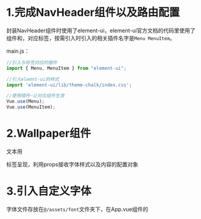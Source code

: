 # 1.完成NavHeader组件以及路由配置

封装NavHeader组件时使用了element-ui，element-ui官方文档的代码里使用了组件<el-menu>和<el-menu-item>，对应标签，按需引入时引入的相关插件名字是`Menu MenuItem`。

main.js：

~~~js
//引入与标签对应的插件
import { Menu, MenuItem } from "element-ui";

//引入elemnt-ui的样式
import 'element-ui/lib/theme-chalk/index.css';

//使用插件—让对应组件生效
Vue.use(Menu);
Vue.use(MenuItem);
~~~

# 2.Wallpaper组件

文本用<p>标签呈现，利用props接收字体样式以及内容的配置对象

# 3.引入自定义字体

字体文件存放在`@/assets/font`文件夹下，在App.vue组件的<style>中用`@font-face`自定义字体：

~~~css
@font-face {
  /*
  	font-family:指定自定义字体的字体名
    src:url指定自定义字体文件的路径;format与字体文件后缀对应（ttf对应truetype）
  */
  font-family: "庞门正道粗书体";
  font-weight: 400;
  src: 
    url(~@/assets/font/庞门正道粗书体.ttf) format("truetype");
}
~~~

免费字体文件下载网站：[免费字体 - 字体大全 - 字体安装包免费下载 - 图星人 (txrpic.com)](https://www.txrpic.com/ziti/?utm_source=360&utm_term=527)

# 4.Scale组件

模板内容：`<div class="container"><slot></slot></div>`，相当于一个组件外框，插槽<slot>替换为其它组件

# 5.Screen组件

类似于Scale组件的作用，做一个组件外框

# 6.Home页面基本结构

~~~html
<scale
  v-for="example in examples"
  :key="example.type"
  :data="example.scale"
>
  <screen :type="examples.type">
    <wallpaper :data="example.data" />
  </screen>
</scale>
~~~

# 7.Scale组件处理props接收的数据

props接受的数据width、height、x、y都是用数组表示的范围，我们在Scale组件中定义计算属性current，希望结合props接收的另外两个属性（progress、domain）得到一个对象，属性width、height、x、y值为具体值。

虽然暂时不明白计算的准确意义，但是current计算属性的实现还是有所收获的——**将一个对象加工处理成另一个（同属性名、不同值）对象**。

~~~js
current: function () {
  /*
  	this.data.range是一个对象，Object.keys获取其属性名的数组
  	利用数组的reduce方法重新构造一个对象：
  		一般reduce方法用来求和，我们把reduce的初始值也就是第二个参数设为{}，遍历方法
  		也就是第一个参数的函数体，每次为空对象添加一个属性
  */
  return Object.keys(this.data.range).reduce((obj, key) => {
    const [r0, r1] = this.data.range[key];//数组的解构赋值（对应位置进行赋值），得到
    /*
    	对属性key进行加工，得到key的值
    */
    obj[key] = ...;
    return obj;
  }, {});
},
~~~

# 8.Wallpaper可缩放实现

首先进行代码更新部分的解析：

## 新增方法：

### `@/utils/math.js-function map`：

~~~js
export function map(v, d0, d1, r0, r1) {
  const t = (v - d0) / (d1 - d0);
  return r0 * (1 - t) + r1 * t;
}
~~~

记返回值为`x`，由`r0 * (1 - t) + r1 * t = x`可得：

`(v - d0)/(d1 - d0) = (x - r0)/(r1 - r0)`

即d0和d1是一个范围，r0和r1是另一个范围，v属于[d0, d1]，**返回值x在[r0, r1]范围内的位置与v在[d0, d1]的位置相同**。

### `@/utils/math.js-function constrain`：（约束函数）

~~~js
export function constrain(value, min, max) {
  return Math.min(max, Math.max(min, value));
}
~~~

**返回三个数中大小中间的那一个数**（三个数，其中任意两个取大，再和另一个数取小，得到中间数）

## 新增混入：

### `@/mixins/useWindowScroll.js`：

~~~js
import { constrain } from "../utils/math";

export const useWindowScroll = (
  minY = 0,
  maxY = 200,
  minX = 0,
  maxX = 200
) => ({
  data: () => ({
    scrollY: 0,
    scrollX: 0,
  }),
  mounted: function() {
    window.addEventListener("mousewheel", ({ deltaY, deltaX }) => {
      this.scrollY = constrain(this.scrollY + deltaY, minY, maxY);
      this.scrollX = constrain(this.scrollX + deltaX, minX, maxX);
    });
  },
});
~~~

**给使用这个混入的组件增加并维护(通过监听window的鼠标滚动事件mousewheel)两个变量`scrollY`和`scrollX`记录鼠标滚动的程度**(PC端鼠标滚动只影响scrollY，scrollX意义不大)，且利用constrain函数，scrollY会被约束在minY和maxY之间。

### `@/mixins/useWindowSize.js`：

~~~js
export const useWindowSize = () => ({
  data: () => ({
    windowWidth: window.innerWidth,
    windowHeight: window.innerHeight,
  }),
  mounted: function() {
    window.addEventListener("resize", () => {
      this.windowWidth = window.innerWidth;
      this.windowHeight = window.innerHeight;
    });
  },
});
~~~

**给组件维护两个变量`windowWidth`和`windowHeight`实时记录浏览器窗口宽高**

plus：两个混入都是利用window对象，通过对window对象进行事件监听以及访问window对象的属性实现的。

## Scale组件结构与逻辑修改：

Scale组件通过props接收from、to、progress对象，from和to记录Scale的初始和结束状态（大小与位置），progress记录当前变化的进度，三个对象便可确定当前Scale组件的大小与位置。我们只需在使用Scale组件时固定from和to，动态传递progress对象，便可实现动态效果。

动态效果的基本实现逻辑就是给Scale的根元素动态添加style，修改定位属性`top`和`left`修改位置，修改`transform:scale()`的值修改大小。

plus：这里说一下`transform：scale`，通过scale并不是真正改变元素的像素大小，而是视觉效果上等价于改变像素大小（如果scale真正改变了元素的宽高像素值，那scale和width两者就构成无限循环增大的套娃了，这怎么可能）。所以我们Scale的宽高自始至终都不变，改变的只是transform-scale。然后再说一下`transformOrigin: '0 0'`这个属性，`transform`变化有一个中心点，默认在transform元素的中心位置，即`transformOrigin: '50% 50%'`，其实transformOrigin可以理解为transform变化的不动点：transform变化前后的图像重合的位置。之所以设置`transformOrigin: '0 0'`是因为我们缩放时位置改变是根据top和left，即元素左上角为中心进行定位，如果我们transform的不动点不在左上角就会出现视觉上top和left的偏移。

Scale组件内部维护计算属性`current`：

~~~js
computed: {
  current: function () {
    /*
    	解构赋值起别名
    */
    const { x: fromX, y: fromY, width: fromW, height: fromH } = this.from;
    const { x: toX, y: toY, width: toW, height: toH } = this.to;
    return {
      x: map(this.progress, 0, 1, fromX, toX),
      y: map(this.progress, 0, 1, fromY, toY),
      /*
      	记Home组件中的scale（toW / fromW、toH / fromH）为S
      	progress∈[0, 1],对应的scale的值∈[1, S]
      */
      scale: map(this.progress, 0, 1, 1, (toW / fromW + toH / fromH) / 2),
      width: fromW,
      height: fromH,
    };
  },
},
~~~

## Home组件结构与逻辑：

使用上面定义的两个混入，useWindowScroll混入维护的滚动程度变量scrollY的作用是动态关联`progress`；useWindowSize混入维护的浏览器大小数据windowWidth用来动态关联传递给<scale>的`to`对象，让缩小至最小时<scale>无论浏览器多大，始终处于中心位置。

# 9.<keep-alive>缓存导航列表里对应的几个路由组件，防止路由组件的销魂

